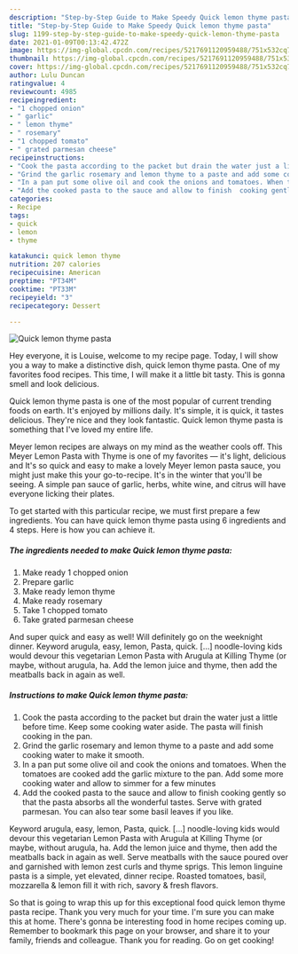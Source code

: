 ```yaml
---
description: "Step-by-Step Guide to Make Speedy Quick lemon thyme pasta"
title: "Step-by-Step Guide to Make Speedy Quick lemon thyme pasta"
slug: 1199-step-by-step-guide-to-make-speedy-quick-lemon-thyme-pasta
date: 2021-01-09T00:13:42.472Z
image: https://img-global.cpcdn.com/recipes/5217691120959488/751x532cq70/quick-lemon-thyme-pasta-recipe-main-photo.jpg
thumbnail: https://img-global.cpcdn.com/recipes/5217691120959488/751x532cq70/quick-lemon-thyme-pasta-recipe-main-photo.jpg
cover: https://img-global.cpcdn.com/recipes/5217691120959488/751x532cq70/quick-lemon-thyme-pasta-recipe-main-photo.jpg
author: Lulu Duncan
ratingvalue: 4
reviewcount: 4985
recipeingredient:
- "1 chopped onion"
- " garlic"
- " lemon thyme"
- " rosemary"
- "1 chopped tomato"
- " grated parmesan cheese"
recipeinstructions:
- "Cook the pasta according to the packet but drain the water just a little before time. Keep some cooking water aside. The pasta will finish cooking in the pan."
- "Grind the garlic rosemary and lemon thyme to a paste and add some cooking water to make it smooth."
- "In a pan put some olive oil and cook the onions and tomatoes. When the tomatoes are cooked add the garlic mixture to the pan. Add some more cooking water and allow to simmer for a few minutes"
- "Add the cooked pasta to the sauce and allow to finish  cooking gently so that the pasta absorbs all the wonderful tastes. Serve with grated parmesan. You can also tear some basil leaves if you like."
categories:
- Recipe
tags:
- quick
- lemon
- thyme

katakunci: quick lemon thyme 
nutrition: 207 calories
recipecuisine: American
preptime: "PT34M"
cooktime: "PT33M"
recipeyield: "3"
recipecategory: Dessert

---
```



![Quick lemon thyme pasta](https://img-global.cpcdn.com/recipes/5217691120959488/751x532cq70/quick-lemon-thyme-pasta-recipe-main-photo.jpg)

Hey everyone, it is Louise, welcome to my recipe page. Today, I will show you a way to make a distinctive dish, quick lemon thyme pasta. One of my favorites food recipes. This time, I will make it a little bit tasty. This is gonna smell and look delicious.

Quick lemon thyme pasta is one of the most popular of current trending foods on earth. It's enjoyed by millions daily. It's simple, it is quick, it tastes delicious. They're nice and they look fantastic. Quick lemon thyme pasta is something that I've loved my entire life.

Meyer lemon recipes are always on my mind as the weather cools off. This Meyer Lemon Pasta with Thyme is one of my favorites — it&#39;s light, delicious and It&#39;s so quick and easy to make a lovely Meyer lemon pasta sauce, you might just make this your go-to-recipe. It&#39;s in the winter that you&#39;ll be seeing. A simple pan sauce of garlic, herbs, white wine, and citrus will have everyone licking their plates.


To get started with this particular recipe, we must first prepare a few ingredients. You can have quick lemon thyme pasta using 6 ingredients and 4 steps. Here is how you can achieve it.

<!--inarticleads1-->

##### The ingredients needed to make Quick lemon thyme pasta:

1. Make ready 1 chopped onion
1. Prepare  garlic
1. Make ready  lemon thyme
1. Make ready  rosemary
1. Take 1 chopped tomato
1. Take  grated parmesan cheese


And super quick and easy as well! Will definitely go on the weeknight dinner. Keyword arugula, easy, lemon, Pasta, quick. […] noodle-loving kids would devour this vegetarian Lemon Pasta with Arugula at Killing Thyme (or maybe, without arugula, ha. Add the lemon juice and thyme, then add the meatballs back in again as well. 

<!--inarticleads2-->

##### Instructions to make Quick lemon thyme pasta:

1. Cook the pasta according to the packet but drain the water just a little before time. Keep some cooking water aside. The pasta will finish cooking in the pan.
1. Grind the garlic rosemary and lemon thyme to a paste and add some cooking water to make it smooth.
1. In a pan put some olive oil and cook the onions and tomatoes. When the tomatoes are cooked add the garlic mixture to the pan. Add some more cooking water and allow to simmer for a few minutes
1. Add the cooked pasta to the sauce and allow to finish  cooking gently so that the pasta absorbs all the wonderful tastes. Serve with grated parmesan. You can also tear some basil leaves if you like.


Keyword arugula, easy, lemon, Pasta, quick. […] noodle-loving kids would devour this vegetarian Lemon Pasta with Arugula at Killing Thyme (or maybe, without arugula, ha. Add the lemon juice and thyme, then add the meatballs back in again as well. Serve meatballs with the sauce poured over and garnished with lemon zest curls and thyme sprigs. This lemon linguine pasta is a simple, yet elevated, dinner recipe. Roasted tomatoes, basil, mozzarella &amp; lemon fill it with rich, savory &amp; fresh flavors. 

So that is going to wrap this up for this exceptional food quick lemon thyme pasta recipe. Thank you very much for your time. I'm sure you can make this at home. There's gonna be interesting food in home recipes coming up. Remember to bookmark this page on your browser, and share it to your family, friends and colleague. Thank you for reading. Go on get cooking!
